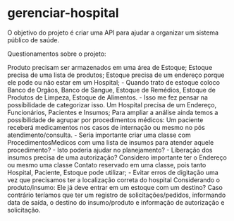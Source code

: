 # gerenciar-hospital
O objetivo do projeto é criar uma API para ajudar a organizar um sistema público de saúde.

Questionamentos sobre o projeto:

Produto precisam ser armazenados em uma área de Estoque;
Estoque precisa de uma lista de produtos;
Estoque precisa de um endereço porque ele pode ou não estar em um Hospital; 
	- Quando trato de estoque coloco Banco de Orgãos, Banco de Sangue, Estoque de Remédios, Estoque de Produtos de Limpeza, Estoque de Alimentos. 
	- Isso me fez pensar na possíbilidade de categorizar isso.
Um Hospital precisa de um Endereço, Funcionários, Pacientes e Insumos;
Para ampliar a análise ainda temos a possíbilidade de agrupar por procedimentos médicos:
Um paciente receberá medicamentos nos casos de internação ou mesmo no pós atendimento/consulta.
	- Seria importante criar uma classe com ProcedimentosMedicos com uma lista de insumos para atender aquele procedimento?
	- Isto poderia ajudar no planejamento?
	- Liberação dos insumos precisa de uma autorização?
Considero importante ter o Endereço ou mesmo uma classe Contato reservado em uma classe, pois tanto Hospital, Paciente, Estoque pode utilizar;
	- Evitar erros de digitação uma vez que precisamos ter a localização correta do hospital
Considerando o produto/insumo:
	Ele já deve entrar em um estoque com um destino?
	Caso contrário teríamos que ter um registro de solicitações/pedidos, informando data de saída, o destino do insumo/produto e informação de autorização e solicitação.

